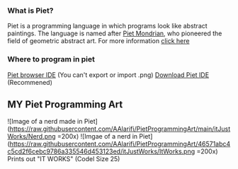 ### What is Piet?
Piet is a programming language in which programs look like abstract paintings. The language is named after [Piet Mondrian](http://www.ibiblio.org/wm/paint/auth/mondrian/), who pioneered the field of geometric abstract art. For more information [click here](https://www.dangermouse.net/esoteric/piet.html)

### Where to program in piet
[Piet browser IDE](https://gabriellesc.github.io/piet/) (You can't export or import .png)
[Download Piet IDE](https://github.com/dnek/pietron/releases) (Recommened)

## MY Piet Programming Art
![Image of a nerd made in Piet](https://raw.githubusercontent.com/AAlarifi/PietProgrammingArt/main/itJustWorks/Nerd.png =200x)
![Imgae of a nerd in Piet](https://raw.githubusercontent.com/AAlarifi/PietProgrammingArt/46571abc4c5cd2f6cebc9786a335546d453123ed/itJustWorks/ItWorks.png =200x)
Prints out "IT WORKS" (Codel Size 25)

